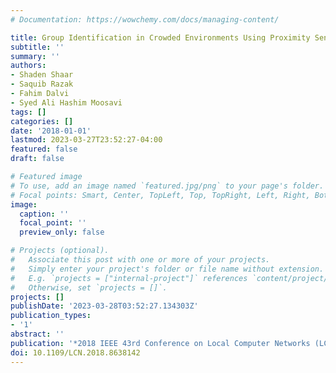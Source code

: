 ```yaml
---
# Documentation: https://wowchemy.com/docs/managing-content/

title: Group Identification in Crowded Environments Using Proximity Sensing
subtitle: ''
summary: ''
authors:
- Shaden Shaar
- Saquib Razak
- Fahim Dalvi
- Syed Ali Hashim Moosavi
tags: []
categories: []
date: '2018-01-01'
lastmod: 2023-03-27T23:52:27-04:00
featured: false
draft: false

# Featured image
# To use, add an image named `featured.jpg/png` to your page's folder.
# Focal points: Smart, Center, TopLeft, Top, TopRight, Left, Right, BottomLeft, Bottom, BottomRight.
image:
  caption: ''
  focal_point: ''
  preview_only: false

# Projects (optional).
#   Associate this post with one or more of your projects.
#   Simply enter your project's folder or file name without extension.
#   E.g. `projects = ["internal-project"]` references `content/project/deep-learning/index.md`.
#   Otherwise, set `projects = []`.
projects: []
publishDate: '2023-03-28T03:52:27.134303Z'
publication_types:
- '1'
abstract: ''
publication: '*2018 IEEE 43rd Conference on Local Computer Networks (LCN)*'
doi: 10.1109/LCN.2018.8638142
---
```

